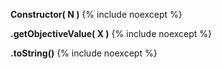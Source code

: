 **Constructor( N )**
{% include noexcept %}

**.getObjectiveValue( X )**
{% include noexcept %}

**.toString()**
{% include noexcept %}